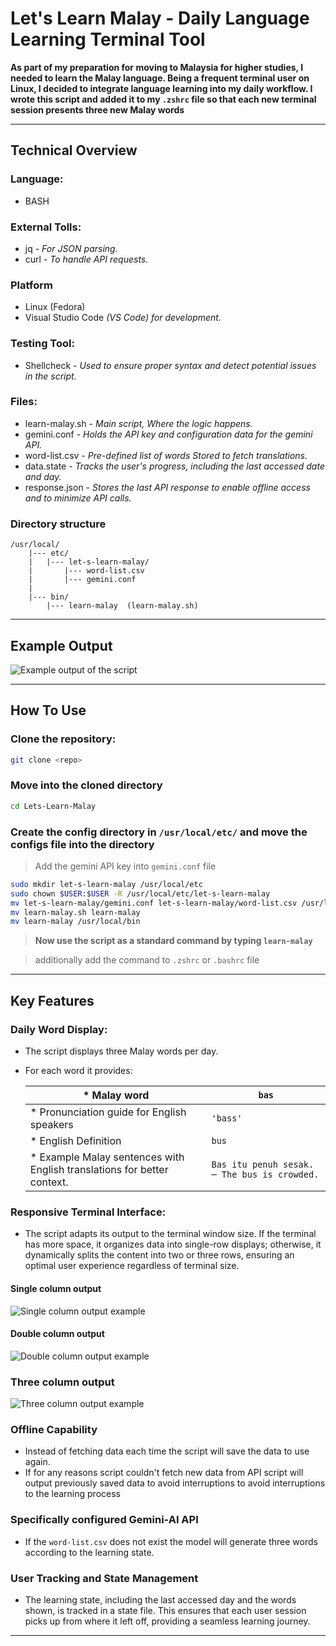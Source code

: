 # Let's Learn Malay - Daily Language Learning Terminal Tool

**As part of my preparation for moving to Malaysia for higher studies, I needed to learn the Malay language. Being a frequent terminal user on Linux, I decided to integrate language learning into my daily workflow. I wrote this script and added it to my `.zshrc` file so that each new terminal session presents three new Malay words**

---

## Technical Overview

### **Language**:

- BASH

### **External Tolls**:

- jq - _For JSON parsing._
- curl - _To handle API requests._

### **Platform**

- Linux (Fedora)
- Visual Studio Code _(VS Code) for development._

### **Testing Tool**:

- Shellcheck - _Used to ensure proper syntax and detect potential issues in the script._

### **Files**:

- learn-malay.sh - _Main script, Where the logic happens._
- gemini.conf - _Holds the API key and configuration data for the gemini API._
- word-list.csv - _Pre-defined list of words Stored to fetch translations._
- data.state - _Tracks the user's progress, including the last accessed date and day._
- response.json - _Stores the last API response to enable offline access and to minimize API calls._

### Directory structure

```
/usr/local/
    |--- etc/
    |   |--- let-s-learn-malay/
    |       |--- word-list.csv
    |       |--- gemini.conf
    |
    |--- bin/
        |--- learn-malay  (learn-malay.sh)
```

---

## Example Output

![Example output of the script](https://i.ibb.co/f1V9CqX/Single-column-output-LET-S-LEARN-MALAY.png)

---

## How To Use

### Clone the repository:

```bash
git clone <repo>
```

### Move into the cloned directory

```bash
cd Lets-Learn-Malay
```

### Create the config directory in `/usr/local/etc/` and move the configs file into the directory

> Add the gemini API key into `gemini.conf` file

```bash
sudo mkdir let-s-learn-malay /usr/local/etc
sudo chown $USER:$USER -R /usr/local/etc/let-s-learn-malay
mv let-s-learn-malay/gemini.conf let-s-learn-malay/word-list.csv /usr/local/etc/let-s-learn-malay
mv learn-malay.sh learn-malay
mv learn-malay /usr/local/bin
```

> **Now use the script as a standard command by typing `learn-malay`**

> additionally add the command to `.zshrc` or `.bashrc` file

---

## Key Features

### Daily Word Display:

- The script displays three Malay words per day.
- For each word it provides:

  | \* Malay word                                                            | `bas`                                        |
  | ------------------------------------------------------------------------ | -------------------------------------------- |
  | \* Pronunciation guide for English speakers                              | `'bass'`                                     |
  | \* English Definition                                                    | `bus`                                        |
  | \* Example Malay sentences with English translations for better context. | `Bas itu penuh sesak. ─ The bus is crowded.` |

### Responsive Terminal Interface:

- The script adapts its output to the terminal window size. If the terminal has more space, it organizes data into single-row displays; otherwise, it dynamically splits the content into two or three rows, ensuring an optimal user experience regardless of terminal size.

#### Single column output

![Single column output example](https://i.ibb.co/f1V9CqX/Single-column-output-LET-S-LEARN-MALAY.png)

#### Double column output

![Double column output example](https://i.ibb.co/VtJd8Km/Double-column-output-LET-S-LEARN-MALAY.png)

### Three column output

![Three column output example](https://i.ibb.co/bPDLyLn/Three-column-output-LET-S-LEARN-MALAY.png)

### Offline Capability

- Instead of fetching data each time the script will save the data to use again.
- If for any reasons script couldn't fetch new data from API script will output previously saved data to avoid interruptions to avoid interruptions to the learning process

### Specifically configured Gemini-AI API

- If the `word-list.csv` does not exist the model will generate three words according to the learning state.

### User Tracking and State Management

- The learning state, including the last accessed day and the words shown, is tracked in a state file. This ensures that each user session picks up from where it left off, providing a seamless learning journey.

---
